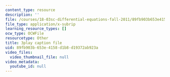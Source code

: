 ```yaml
---
content_type: resource
description: ''
file: /courses/18-03sc-differential-equations-fall-2011/89fb903b653e4158d1b8d19372ab923a_LbKKzMag5Rc.srt
file_type: application/x-subrip
learning_resource_types: []
ocw_type: OCWFile
resourcetype: Other
title: 3play caption file
uid: 89fb903b-653e-4158-d1b8-d19372ab923a
video_files:
  video_thumbnail_file: null
video_metadata:
  youtube_id: null
---
```

